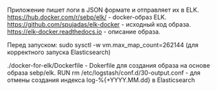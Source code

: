 Приложение пишет логи в JSON формате и отправляет их в ELK.
https://hub.docker.com/r/sebp/elk/ - docker-образ ELK. 
https://github.com/spujadas/elk-docker - исходный код образа.
https://elk-docker.readthedocs.io - описание образа.

Перед запуском:
    sudo sysctl -w vm.max_map_count=262144 (для корректного запуска 
Elasticsearch)

./docker-for-elk/Dockerfile - Dokerfile для создания образа на основе образа sebp/elk.
    RUN rm /etc/logstash/conf.d/30-output.conf - для отмены создания индекса 
log-%{+YYYY.MM.dd} в Elasticsearch
